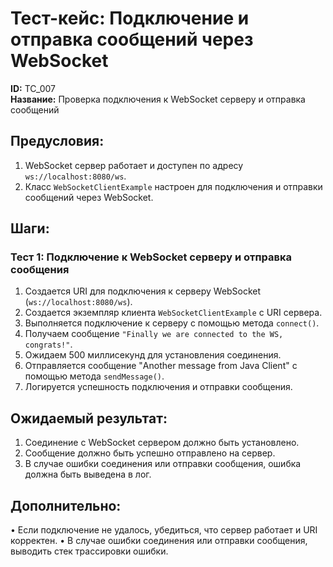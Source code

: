 # Тест-кейс: Подключение и отправка сообщений через WebSocket

**ID:** TC_007  
**Название:** Проверка подключения к WebSocket серверу и отправка сообщений

## Предусловия:
1. WebSocket сервер работает и доступен по адресу `ws://localhost:8080/ws`.
2. Класс `WebSocketClientExample` настроен для подключения и отправки сообщений через WebSocket.

## Шаги:

### Тест 1: Подключение к WebSocket серверу и отправка сообщения
1. Создается URI для подключения к серверу WebSocket (`ws://localhost:8080/ws`).
2. Создается экземпляр клиента `WebSocketClientExample` с URI сервера.
3. Выполняется подключение к серверу с помощью метода `connect()`.
4. Получаем сообщение `"Finally we are connected to the WS, congrats!"`.
5. Ожидаем 500 миллисекунд для установления соединения.
6. Отправляется сообщение "Another message from Java Client" с помощью метода `sendMessage()`.
7. Логируется успешность подключения и отправки сообщения.

## Ожидаемый результат:
1. Соединение с WebSocket сервером должно быть установлено.
2. Сообщение должно быть успешно отправлено на сервер.
3. В случае ошибки соединения или отправки сообщения, ошибка должна быть выведена в лог.

## Дополнительно:
• Если подключение не удалось, убедиться, что сервер работает и URI корректен.
• В случае ошибки соединения или отправки сообщения, выводить стек трассировки ошибки.